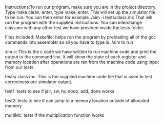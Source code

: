 Instructions:To run our program, make sure you are in the project directory. Type make clean, enter, type make, enter. 
This will set up the simulator file to be run. You can then enter for example ./sim -i tests/class.mc
That will run the program with the supplied instructions. You can interchange class.mc with any other test we have
provided inside the tests folder. 

Files Included:
Makefile: helps run the program by preloading all of the gcc commands into assembler so all you have to type is ./sim to run

sim.c: This is the c code we have written to run machine code and print the output to the command line. It will show the state of
each register and memory location after operations are ran from the machine code using input from our tests. 

tests/
class.mc: This is the supplied machine code file that is used to test correctness our simulator output. 

test1: tests to see if jalr, sw, lw, noop, add, done works

test2: tests to see if can jump to a memory location outside of allocated memory 

multiMc: tests if the multiplication function works
